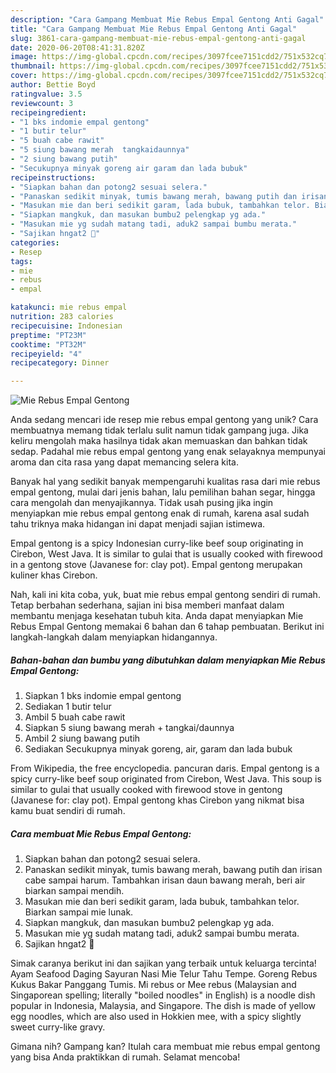 ```yaml
---
description: "Cara Gampang Membuat Mie Rebus Empal Gentong Anti Gagal"
title: "Cara Gampang Membuat Mie Rebus Empal Gentong Anti Gagal"
slug: 3861-cara-gampang-membuat-mie-rebus-empal-gentong-anti-gagal
date: 2020-06-20T08:41:31.820Z
image: https://img-global.cpcdn.com/recipes/3097fcee7151cdd2/751x532cq70/mie-rebus-empal-gentong-foto-resep-utama.jpg
thumbnail: https://img-global.cpcdn.com/recipes/3097fcee7151cdd2/751x532cq70/mie-rebus-empal-gentong-foto-resep-utama.jpg
cover: https://img-global.cpcdn.com/recipes/3097fcee7151cdd2/751x532cq70/mie-rebus-empal-gentong-foto-resep-utama.jpg
author: Bettie Boyd
ratingvalue: 3.5
reviewcount: 3
recipeingredient:
- "1 bks indomie empal gentong"
- "1 butir telur"
- "5 buah cabe rawit"
- "5 siung bawang merah  tangkaidaunnya"
- "2 siung bawang putih"
- "Secukupnya minyak goreng air garam dan lada bubuk"
recipeinstructions:
- "Siapkan bahan dan potong2 sesuai selera."
- "Panaskan sedikit minyak, tumis bawang merah, bawang putih dan irisan cabe sampai harum. Tambahkan irisan daun bawang merah, beri air biarkan sampai mendih."
- "Masukan mie dan beri sedikit garam, lada bubuk, tambahkan telor. Biarkan sampai mie lunak."
- "Siapkan mangkuk, dan masukan bumbu2 pelengkap yg ada."
- "Masukan mie yg sudah matang tadi, aduk2 sampai bumbu merata."
- "Sajikan hngat2 🤗"
categories:
- Resep
tags:
- mie
- rebus
- empal

katakunci: mie rebus empal 
nutrition: 283 calories
recipecuisine: Indonesian
preptime: "PT23M"
cooktime: "PT32M"
recipeyield: "4"
recipecategory: Dinner

---
```



![Mie Rebus Empal Gentong](https://img-global.cpcdn.com/recipes/3097fcee7151cdd2/751x532cq70/mie-rebus-empal-gentong-foto-resep-utama.jpg)

Anda sedang mencari ide resep mie rebus empal gentong yang unik? Cara membuatnya memang tidak terlalu sulit namun tidak gampang juga. Jika keliru mengolah maka hasilnya tidak akan memuaskan dan bahkan tidak sedap. Padahal mie rebus empal gentong yang enak selayaknya mempunyai aroma dan cita rasa yang dapat memancing selera kita.

Banyak hal yang sedikit banyak mempengaruhi kualitas rasa dari mie rebus empal gentong, mulai dari jenis bahan, lalu pemilihan bahan segar, hingga cara mengolah dan menyajikannya. Tidak usah pusing jika ingin menyiapkan mie rebus empal gentong enak di rumah, karena asal sudah tahu triknya maka hidangan ini dapat menjadi sajian istimewa.

Empal gentong is a spicy Indonesian curry-like beef soup originating in Cirebon, West Java. It is similar to gulai that is usually cooked with firewood in a gentong stove (Javanese for: clay pot). Empal gentong merupakan kuliner khas Cirebon.


Nah, kali ini kita coba, yuk, buat mie rebus empal gentong sendiri di rumah. Tetap berbahan sederhana, sajian ini bisa memberi manfaat dalam membantu menjaga kesehatan tubuh kita. Anda dapat menyiapkan Mie Rebus Empal Gentong memakai 6 bahan dan 6 tahap pembuatan. Berikut ini langkah-langkah dalam menyiapkan hidangannya.

<!--inarticleads1-->

##### Bahan-bahan dan bumbu yang dibutuhkan dalam menyiapkan Mie Rebus Empal Gentong:

1. Siapkan 1 bks indomie empal gentong
1. Sediakan 1 butir telur
1. Ambil 5 buah cabe rawit
1. Siapkan 5 siung bawang merah + tangkai/daunnya
1. Ambil 2 siung bawang putih
1. Sediakan Secukupnya minyak goreng, air, garam dan lada bubuk


From Wikipedia, the free encyclopedia. pancuran daris. Empal gentong is a spicy curry-like beef soup originated from Cirebon, West Java. This soup is similar to gulai that usually cooked with firewood stove in gentong (Javanese for: clay pot). Empal gentong khas Cirebon yang nikmat bisa kamu buat sendiri di rumah. 

<!--inarticleads2-->

##### Cara membuat Mie Rebus Empal Gentong:

1. Siapkan bahan dan potong2 sesuai selera.
1. Panaskan sedikit minyak, tumis bawang merah, bawang putih dan irisan cabe sampai harum. Tambahkan irisan daun bawang merah, beri air biarkan sampai mendih.
1. Masukan mie dan beri sedikit garam, lada bubuk, tambahkan telor. Biarkan sampai mie lunak.
1. Siapkan mangkuk, dan masukan bumbu2 pelengkap yg ada.
1. Masukan mie yg sudah matang tadi, aduk2 sampai bumbu merata.
1. Sajikan hngat2 🤗


Simak caranya berikut ini dan sajikan yang terbaik untuk keluarga tercinta! Ayam Seafood Daging Sayuran Nasi Mie Telur Tahu Tempe. Goreng Rebus Kukus Bakar Panggang Tumis. Mi rebus or Mee rebus (Malaysian and Singaporean spelling; literally &#34;boiled noodles&#34; in English) is a noodle dish popular in Indonesia, Malaysia, and Singapore. The dish is made of yellow egg noodles, which are also used in Hokkien mee, with a spicy slightly sweet curry-like gravy. 

Gimana nih? Gampang kan? Itulah cara membuat mie rebus empal gentong yang bisa Anda praktikkan di rumah. Selamat mencoba!
